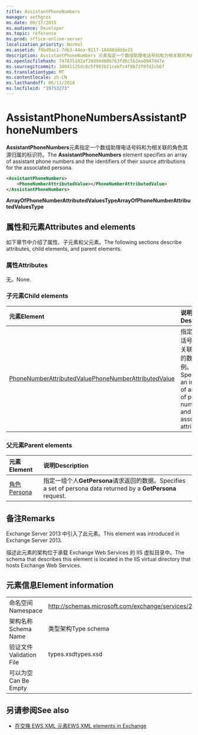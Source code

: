 ```yaml
---
title: AssistantPhoneNumbers
manager: sethgros
ms.date: 09/17/2015
ms.audience: Developer
ms.topic: reference
ms.prod: office-online-server
localization_priority: Normal
ms.assetid: f9bd9ac1-7db3-44ea-9117-18488dddde15
description: AssistantPhoneNumbers 元素指定一个数组助理电话号码和为相关联的角色其源归属的标识符。
ms.openlocfilehash: 747835102af28d94d60b763fdbc5b2ea0947d47e
ms.sourcegitcommit: 34041125dc8c5f993b21cebfc4f8b72f0fd2cb6f
ms.translationtype: MT
ms.contentlocale: zh-CN
ms.lasthandoff: 06/11/2018
ms.locfileid: "19753273"
---
```

# <a name="assistantphonenumbers"></a><span data-ttu-id="9d26b-103">AssistantPhoneNumbers</span><span class="sxs-lookup"><span data-stu-id="9d26b-103">AssistantPhoneNumbers</span></span>

<span data-ttu-id="9d26b-104">**AssistantPhoneNumbers**元素指定一个数组助理电话号码和为相关联的角色其源归属的标识符。</span><span class="sxs-lookup"><span data-stu-id="9d26b-104">The **AssistantPhoneNumbers** element specifies an array of assistant phone numbers and the identifiers of their source attributions for the associated persona.</span></span> 
  
```XML
<AssistantPhoneNumbers>
    <PhoneNumberAttributedValue></PhoneNumberAttributedValue>
</AssistantPhoneNumbers>
```

 <span data-ttu-id="9d26b-105">**ArrayOfPhoneNumberAttributedValuesType**</span><span class="sxs-lookup"><span data-stu-id="9d26b-105">**ArrayOfPhoneNumberAttributedValuesType**</span></span>
## <a name="attributes-and-elements"></a><span data-ttu-id="9d26b-106">属性和元素</span><span class="sxs-lookup"><span data-stu-id="9d26b-106">Attributes and elements</span></span>

<span data-ttu-id="9d26b-107">如下章节中介绍了属性、子元素和父元素。</span><span class="sxs-lookup"><span data-stu-id="9d26b-107">The following sections describe attributes, child elements, and parent elements.</span></span>
  
### <a name="attributes"></a><span data-ttu-id="9d26b-108">属性</span><span class="sxs-lookup"><span data-stu-id="9d26b-108">Attributes</span></span>

<span data-ttu-id="9d26b-109">无。</span><span class="sxs-lookup"><span data-stu-id="9d26b-109">None.</span></span>
  
### <a name="child-elements"></a><span data-ttu-id="9d26b-110">子元素</span><span class="sxs-lookup"><span data-stu-id="9d26b-110">Child elements</span></span>

|<span data-ttu-id="9d26b-111">**元素**</span><span class="sxs-lookup"><span data-stu-id="9d26b-111">**Element**</span></span>|<span data-ttu-id="9d26b-112">**说明**</span><span class="sxs-lookup"><span data-stu-id="9d26b-112">**Description**</span></span>|
|:-----|:-----|
|[<span data-ttu-id="9d26b-113">PhoneNumberAttributedValue</span><span class="sxs-lookup"><span data-stu-id="9d26b-113">PhoneNumberAttributedValue</span></span>](phonenumberattributedvalue.md) <br/> |<span data-ttu-id="9d26b-114">指定一个电话号码和其关联的归属的数组的实例。</span><span class="sxs-lookup"><span data-stu-id="9d26b-114">Specifies an instance of an array of phone numbers and their associated attributions.</span></span>  <br/> |
   
### <a name="parent-elements"></a><span data-ttu-id="9d26b-115">父元素</span><span class="sxs-lookup"><span data-stu-id="9d26b-115">Parent elements</span></span>

|<span data-ttu-id="9d26b-116">**元素**</span><span class="sxs-lookup"><span data-stu-id="9d26b-116">**Element**</span></span>|<span data-ttu-id="9d26b-117">**说明**</span><span class="sxs-lookup"><span data-stu-id="9d26b-117">**Description**</span></span>|
|:-----|:-----|
|[<span data-ttu-id="9d26b-118">角色</span><span class="sxs-lookup"><span data-stu-id="9d26b-118">Persona</span></span>](persona.md) <br/> |<span data-ttu-id="9d26b-119">指定一组个人**GetPersona**请求返回的数据。</span><span class="sxs-lookup"><span data-stu-id="9d26b-119">Specifies a set of persona data returned by a **GetPersona** request.</span></span>  <br/> |
   
## <a name="remarks"></a><span data-ttu-id="9d26b-120">备注</span><span class="sxs-lookup"><span data-stu-id="9d26b-120">Remarks</span></span>

<span data-ttu-id="9d26b-121">Exchange Server 2013 中引入了此元素。</span><span class="sxs-lookup"><span data-stu-id="9d26b-121">This element was introduced in Exchange Server 2013.</span></span>
  
<span data-ttu-id="9d26b-122">描述此元素的架构位于承载 Exchange Web Services 的 IIS 虚拟目录中。</span><span class="sxs-lookup"><span data-stu-id="9d26b-122">The schema that describes this element is located in the IIS virtual directory that hosts Exchange Web Services.</span></span>
  
## <a name="element-information"></a><span data-ttu-id="9d26b-123">元素信息</span><span class="sxs-lookup"><span data-stu-id="9d26b-123">Element information</span></span>

|||
|:-----|:-----|
|<span data-ttu-id="9d26b-124">命名空间</span><span class="sxs-lookup"><span data-stu-id="9d26b-124">Namespace</span></span>  <br/> |http://schemas.microsoft.com/exchange/services/2006/types  <br/> |
|<span data-ttu-id="9d26b-125">架构名称</span><span class="sxs-lookup"><span data-stu-id="9d26b-125">Schema Name</span></span>  <br/> |<span data-ttu-id="9d26b-126">类型架构</span><span class="sxs-lookup"><span data-stu-id="9d26b-126">Type schema</span></span>  <br/> |
|<span data-ttu-id="9d26b-127">验证文件</span><span class="sxs-lookup"><span data-stu-id="9d26b-127">Validation File</span></span>  <br/> |<span data-ttu-id="9d26b-128">types.xsd</span><span class="sxs-lookup"><span data-stu-id="9d26b-128">types.xsd</span></span>  <br/> |
|<span data-ttu-id="9d26b-129">可以为空</span><span class="sxs-lookup"><span data-stu-id="9d26b-129">Can Be Empty</span></span>  <br/> ||
   
## <a name="see-also"></a><span data-ttu-id="9d26b-130">另请参阅</span><span class="sxs-lookup"><span data-stu-id="9d26b-130">See also</span></span>

- [<span data-ttu-id="9d26b-131">在交换 EWS XML 元素</span><span class="sxs-lookup"><span data-stu-id="9d26b-131">EWS XML elements in Exchange</span></span>](ews-xml-elements-in-exchange.md)


